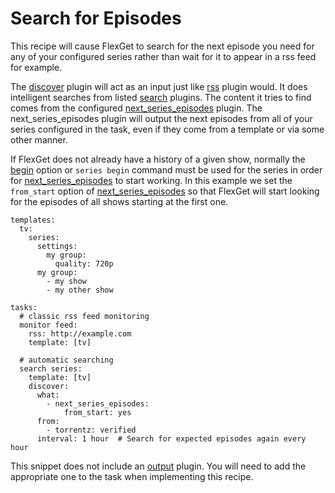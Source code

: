 # Search for Episodes
This recipe will cause FlexGet to search for the next episode you need for any of your configured series rather than wait for it to appear in a rss feed for example.

The [discover](/Plugins/discover) plugin will act as an input just like [rss](/Plugins/rss) plugin would. It does intelligent searches from listed [search](/Searches) plugins. The content it tries to find comes from the configured [next_series_episodes](/Plugins/next_series_episodes) plugin. The next_series_episodes plugin will output the next episodes from all of your series configured in the task, even if they come from a template or via some other manner.

If FlexGet does not already have a history of a given show, normally the [begin](/Plugins/series/begin) option or `series begin` command must be used for the series in order for [next_series_episodes](/Plugins/next_series_episodes) to start working. In this example we set the `from_start` option of [next_series_episodes](/Plugins/next_series_episodes) so that FlexGet will start looking for the episodes of all shows starting at the first one.

```
templates:
  tv:
    series:
      settings:
        my group:
          quality: 720p
      my group:
        - my show
        - my other show

tasks:
  # classic rss feed monitoring
  monitor feed:
    rss: http://example.com
    template: [tv]

  # automatic searching
  search series:
    template: [tv]
    discover:
      what:
        - next_series_episodes:
            from_start: yes
      from:
        - torrentz: verified
      interval: 1 hour  # Search for expected episodes again every hour
```

This snippet does not include an [output](/Plugins#Outputs) plugin. You will need to add the appropriate one to the task when implementing this recipe.